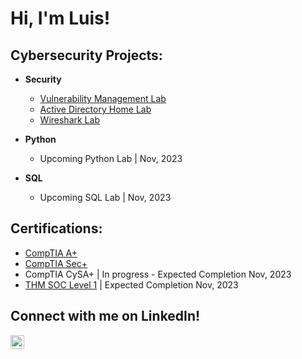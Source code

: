 <h1>Hi, I'm Luis! </h1>  

<h2> Cybersecurity Projects:</h2>

- <b>Security</b>
  - [Vulnerability Management Lab](https://github.com/Luiscvria/VulnerabilityManagementLab)
  - [Active Directory Home Lab](https://github.com/joshmadakor1/Algorithms-Practice)
  - [Wireshark Lab](https://github.com/Luiscvria/WiresharkForBeginners)

 - <b>Python</b>
   - Upcoming Python Lab | Nov, 2023
  
 - <b>SQL</b>
   - Upcoming SQL Lab | Nov, 2023

<h2> Certifications:</h2>

 - [CompTIA A+](https://www.credly.com/earner/earned/badge/d71ce4f0-2f73-48b4-ac64-a7866bb90923)
 - [CompTIA Sec+](https://www.credly.com/badges/4e6b36e6-d838-4fdd-88cc-20c0128b06d0)
 - CompTIA CySA+ | In progress - Expected Completion Nov, 2023
 - [THM SOC Level 1](https://tryhackme.com/paths) | Expected Completion Nov, 2023

<h2> Connect with me on LinkedIn!</h2>

[<img align="left" alt="luiscvria| LinkedIn" width="22px" src="https://cdn.jsdelivr.net/npm/simple-icons@v3/icons/linkedin.svg" />][linkedin]

[linkedin]:https://linkedin.com/in/luiscvria


